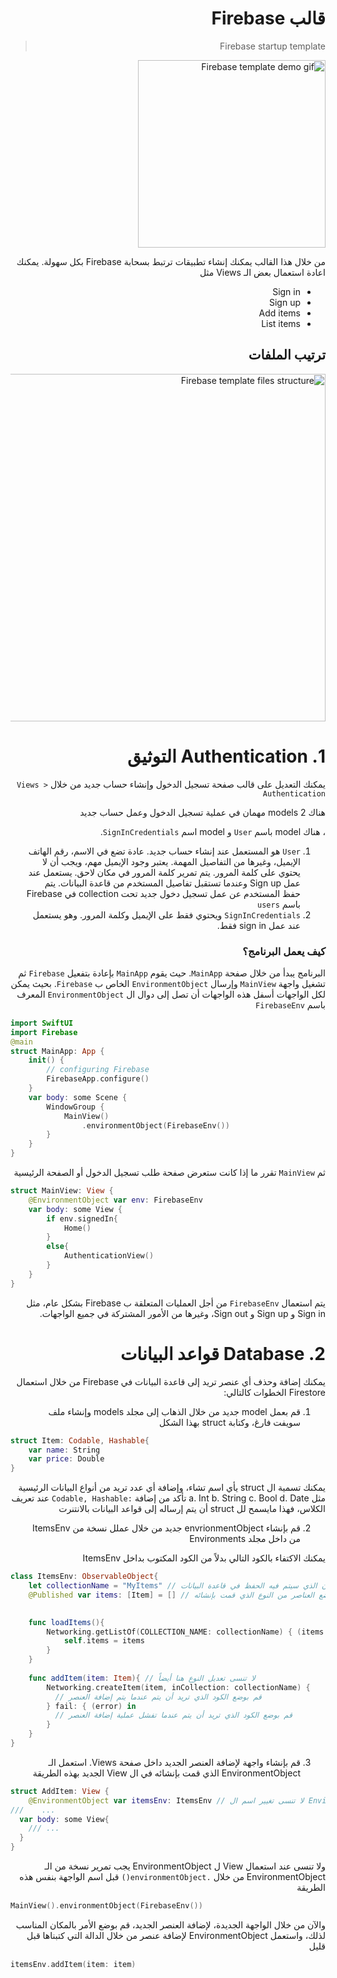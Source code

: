 <div dir="rtl">
  
# قالب Firebase 
> Firebase startup template 

<img width="300" alt="Firebase template demo gif" src="https://user-images.githubusercontent.com/8784343/103164888-ecdd9f80-4821-11eb-885c-2b84173d11e9.gif" />



من خلال هذا القالب يمكنك إنشاء تطبيقات ترتبط بسحابة Firebase بكل سهولة. يمكنك اعادة استعمال بعض الـ Views مثل
- Sign in 
- Sign up 
- Add items
- List items

## ترتيب الملفات
<img width="556" alt="Firebase template files structure" src="https://user-images.githubusercontent.com/8784343/103164641-f74a6a00-481e-11eb-99e2-5ba56f45f273.png">

# 1. Authentication التوثيق
يمكنك التعديل على قالب صفحة تسجيل الدخول وإنشاء حساب جديد من خلال 
`Views > Authentication`

هناك 2 models مهمان في عملية تسجيل الدخول وعمل حساب جديد 

، هناك model باسم `User` و model اسم `SignInCredentials`. 
1. `User` هو المستعمل عند إنشاء حساب جديد. عادة تضع في الاسم، رقم الهاتف الإيميل، وغيرها من التفاصيل المهمة.  يعتبر وجود الإيميل مهم، ويجب أن لا يحتوي على كلمة المرور. يتم تمرير كلمة المرور في مكان لاحق. يستعمل عند عمل Sign up وعندما تستقبل تفاصيل المستخدم من قاعدة البيانات. 
يتم حفظ المستخدم عن عمل تسجيل دخول جديد تحت collection في Firebase باسم `users`
2. `SignInCredentials` ويحتوي فقط على الإيميل وكلمة المرور. وهو يستعمل عند عمل sign in فقط.


### كيف يعمل البرنامج؟ 
البرنامج يبدأ من خلال صفحة `MainApp`. حيث يقوم `MainApp` بإعادة بتفعيل `Firebase` ثم تشغيل واجهة `MainView` وإرسال `EnvironmentObject` الخاص ب `Firebase`. بحيث يمكن لكل الواجهات أسفل هذه الواجهات أن تصل إلى دوال ال `EnvironmentObject` المعرف باسم `FirebaseEnv` 

<div dir="ltr">
  
```swift
import SwiftUI
import Firebase
@main
struct MainApp: App {
    init() {
        // configuring Firebase
        FirebaseApp.configure()
    }
    var body: some Scene {
        WindowGroup {
            MainView()
                .environmentObject(FirebaseEnv())
        }
    }
}
```

</div>

ثم `MainView` تقرر ما إذا كانت ستعرض صفحة طلب تسجيل الدخول أو الصفحة الرئيسية 
<div dir="ltr">
  
```swift
struct MainView: View {
    @EnvironmentObject var env: FirebaseEnv
    var body: some View {
        if env.signedIn{
            Home()
        }
        else{
            AuthenticationView()
        }
    }
}
```

</div>


يتم استعمال `FirebaseEnv` من أجل العمليات المتعلقة ب Firebase بشكل عام، مثل Sign in و Sign up و Sign out، وغيرها من الأمور المشتركة في جميع الواجهات. 


# 2. Database قواعد البيانات
يمكنك إضافة وحذف أي عنصر تريد إلى قاعدة البيانات في Firebase من خلال استعمال Firestore
الخطوات كالتالي: 
1. قم بعمل model جديد من خلال الذهاب إلى مجلد models وإنشاء ملف سويفت فارغ، وكتابة struct بهذا الشكل

<div dir="ltr">
  
```swift
struct Item: Codable, Hashable{
    var name: String
    var price: Double
}
```
</div>

يمكنك تسمية ال struct يأي اسم تشاء، وإضافة أي عدد تريد من أنواع البيانات الرئيسية مثل 
a. Int
b. String
c. Bool
d. Date
تأكد من إضافة `:Codable, Hashable` عند تعريف الكلاس، فهذا مايسمح لل struct أن يتم إرساله إلى قواعد البيانات بالانتنرت


2. قم بإنشاء envrionmentObject جديد من خلال عملل نسخة من ItemsEnv من داخل مجلد Environments 

يمكنك الاكتفاء بالكود التالي بدلاً من الكود المكتوب بداخل ItemsEnv


<div dir="ltr">
  
```swift
class ItemsEnv: ObservableObject{
    let collectionName = "MyItems" // ضع اسم للمكان الذي سيتم فيه الحفظ في قاعدة البيانات
    @Published var items: [Item] = [] // هنا تضع العناصر من النوع الذي قمت بإنشائه

    
    func loadItems(){
        Networking.getListOf(COLLECTION_NAME: collectionName) { (items: [Item]) in // تقوم هنا بتعديل النوع أيضاً 
            self.items = items
        }
    }
    
    func addItem(item: Item){ // لا تنسى تعديل النوع هنا أيضاً
        Networking.createItem(item, inCollection: collectionName) {
          // قم بوضع الكود الذي تريد أن يتم عندما يتم إضافة العنصر
        } fail: { (error) in
          // قم بوضع الكود الذي تريد أن يتم عندما تفشل عملية إضافة العنصر
        }
    }
}
```
</div>
  
  
3. قم بإنشاء واجهة لإضافة العنصر الجديد داخل صفحة Views. استعمل الـ EnvironmentObject الذي قمت بإنشائه في ال View الجديد بهذه الطريقة 


<div dir="ltr">
  
```swift
struct AddItem: View {
    @EnvironmentObject var itemsEnv: ItemsEnv // لا تنسى تغيير اسم ال Environment هنا
///    ... 
  var body: some View{
    /// ... 
  }
}
```
</div>

ولا تنسى عند استعمال View ل EnvironmentObject يجب تمرير نسخة من الـ EnvironmentObject من خلال `.environmentObject()` قبل اسم الواجهة
بنفس هذه الطريقة

<div dir="ltr">
  
  ```swift
MainView().environmentObject(FirebaseEnv())
  ```
</div>

والآن من خلال الواجهة الجديدة، لإضافة العنصر الجديد، قم بوضع الأمر بالمكان المناسب لذلك، واستعمل EnvironmentObject لإضافة عنصر من خلال الدالة التي كتبناها قبل قليل


<div dir="ltr">
  
  ```swift
itemsEnv.addItem(item: item)
  ```
</div>
  
  
  </div>
